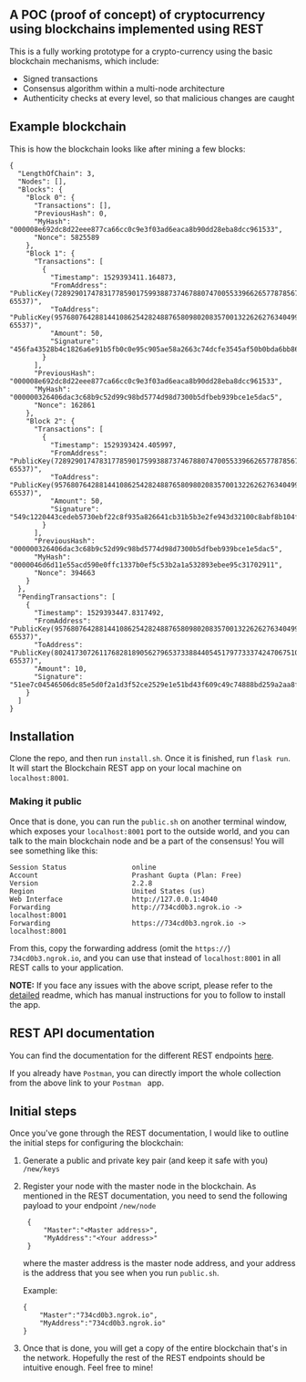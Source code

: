 ## A POC (proof of concept) of cryptocurrency using blockchains implemented using REST

This is a fully working prototype for a crypto-currency using the basic blockchain mechanisms, which include:

- Signed transactions
- Consensus algorithm within a multi-node architecture
- Authenticity checks at every level, so that malicious changes are caught

## Example blockchain

This is how the blockchain looks like after mining a few blocks:

```
{
  "LengthOfChain": 3,
  "Nodes": [],
  "Blocks": {
    "Block 0": {
      "Transactions": [],
      "PreviousHash": 0,
      "MyHash": "000008e692dc8d22eee877ca66cc0c9e3f03ad6eaca8b90dd28eba8dcc961533",
      "Nonce": 5825589
    },
    "Block 1": {
      "Transactions": [
        {
          "Timestamp": 1529393411.164873,
          "FromAddress": "PublicKey(7289290174783177859017599388737467880747005533966265778785676318148168280546133970438727920736726881577622565899914946214651583846486672174287802399726317, 65537)",
          "ToAddress": "PublicKey(9576807642881441086254282488765809802083570013226262763404999483407654844252379777521217015135551815412113377828748011551310107843549235729821817086202443, 65537)",
          "Amount": 50,
          "Signature": "456fa43528b4c1826a6e91b5fb0c0e95c905ae58a2663c74dcfe3545af50b0bda6bb8634347077b25aedf5552251e635b17e19b8dfb13f552919def3749fe69a"
        }
      ],
      "PreviousHash": "000008e692dc8d22eee877ca66cc0c9e3f03ad6eaca8b90dd28eba8dcc961533",
      "MyHash": "000000326406dac3c68b9c52d99c98bd5774d98d7300b5dfbeb939bce1e5dac5",
      "Nonce": 162861
    },
    "Block 2": {
      "Transactions": [
        {
          "Timestamp": 1529393424.405997,
          "FromAddress": "PublicKey(7289290174783177859017599388737467880747005533966265778785676318148168280546133970438727920736726881577622565899914946214651583846486672174287802399726317, 65537)",
          "ToAddress": "PublicKey(9576807642881441086254282488765809802083570013226262763404999483407654844252379777521217015135551815412113377828748011551310107843549235729821817086202443, 65537)",
          "Amount": 50,
          "Signature": "549c1220443cedeb5730ebf22c8f935a826641cb31b5b3e2fe943d32100c8abf8b104ff0888dc7688fb26b4eea3ebd67b8e2b0461835d913b783936776af28e6"
        }
      ],
      "PreviousHash": "000000326406dac3c68b9c52d99c98bd5774d98d7300b5dfbeb939bce1e5dac5",
      "MyHash": "0000046d6d11e55acd590e0ffc1337b0ef5c53b2a1a532893ebee95c31702911",
      "Nonce": 394663
    }
  },
  "PendingTransactions": [
    {
      "Timestamp": 1529393447.8317492,
      "FromAddress": "PublicKey(9576807642881441086254282488765809802083570013226262763404999483407654844252379777521217015135551815412113377828748011551310107843549235729821817086202443, 65537)",
      "ToAddress": "PublicKey(8024173072611768281890562796537338844054517977333742470675108124898894059558483400388226481532776898122217832360846126868846621161946108442297427698027337, 65537)",
      "Amount": 10,
      "Signature": "51ee7c04546506dc85e5d0f2a1d3f52ce2529e1e51bd43f609c49c74888bd259a2aa8f65f6b636fd43a67b1cea6e4a2d0f367b3f30bd382800a2f285e8945263"
    }
  ]
}
```


## Installation

Clone the repo, and then run `install.sh`. Once it is finished, run `flask run`. It will start the Blockchain REST app on your local machine on `localhost:8001`.

### Making it public

Once that is done, you can run the `public.sh` on another terminal window, which exposes your `localhost:8001` port to the outside world, and you can talk to the main blockchain node and be a part of the consensus! You will see something like this:

```
Session Status                online
Account                       Prashant Gupta (Plan: Free)
Version                       2.2.8
Region                        United States (us)
Web Interface                 http://127.0.0.1:4040
Forwarding                    http://734cd0b3.ngrok.io -> localhost:8001
Forwarding                    https://734cd0b3.ngrok.io -> localhost:8001
```

From this, copy the forwarding address (omit the `https://`) `734cd0b3.ngrok.io`, and you can use that instead of `localhost:8001` in all REST calls to your application.

**NOTE:** If you face any issues with the above script, please refer to the [detailed](https://github.com/prashantgupta24/blockchain/blob/master/detailed_Readme.md) readme, which has manual instructions for you to follow to install the app.

## REST API documentation

You can find the documentation for the different REST endpoints [here](https://documenter.getpostman.com/view/2104227/RWEdt1Cb).

If you already have `Postman`, you can directly import the whole collection from the above link to your `Postman ` app.

## Initial steps

Once you've gone through the REST documentation, I would like to outline the initial steps for configuring the blockchain:

1. Generate a public and private key pair (and keep it safe with you) `/new/keys`

2. Register your node with the master node in the blockchain. As mentioned in the REST documentation, you need to send the following payload to your endpoint `/new/node`

		{
			"Master":"<Master address>",
			"MyAddress":"<Your address>"
		}

	where the master address is the master node address, and your address is the address that you see when you run `public.sh`.
	
	Example:
	
	```
	{
		"Master":"734cd0b3.ngrok.io",
		"MyAddress":"734cd0b3.ngrok.io"
	}
	```

3. Once that is done, you will get a copy of the entire blockchain that's in the network. Hopefully the rest of the REST endpoints should be intuitive enough. Feel free to mine!
